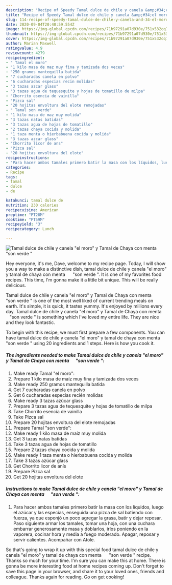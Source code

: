```yaml
---
description: "Recipe of Speedy Tamal dulce de chile y canela &amp;#34;el moro&amp;#34; y Tamal de Chaya con menta      &amp;#34;son verde &amp;#34;"
title: "Recipe of Speedy Tamal dulce de chile y canela &amp;#34;el moro&amp;#34; y Tamal de Chaya con menta      &amp;#34;son verde &amp;#34;"
slug: 114-recipe-of-speedy-tamal-dulce-de-chile-y-canela-and-34-el-moro-and-34-y-tamal-de-chaya-con-menta-and-34-son-verde-and-34
date: 2020-09-04T20:40:59.554Z
image: https://img-global.cpcdn.com/recipes/71b97291a07d930e/751x532cq70/tamal-dulce-de-chile-y-canela-el-moro-y-tamal-de-chaya-con-menta-son-verde-foto-principal.jpg
thumbnail: https://img-global.cpcdn.com/recipes/71b97291a07d930e/751x532cq70/tamal-dulce-de-chile-y-canela-el-moro-y-tamal-de-chaya-con-menta-son-verde-foto-principal.jpg
cover: https://img-global.cpcdn.com/recipes/71b97291a07d930e/751x532cq70/tamal-dulce-de-chile-y-canela-el-moro-y-tamal-de-chaya-con-menta-son-verde-foto-principal.jpg
author: Marian Maxwell
ratingvalue: 4.9
reviewcount: 4279
recipeingredient:
- " Tamal el moro"
- "1 kilo masa de maz muy fina y tamizada dos veces"
- "250 gramos mantequilla batida"
- "7 cucharadas canela en polvo"
- "6 cucharadas especias recin molidas"
- "3 tazas azcar glass"
- "3 tazas agua de tequesquite y hojas de tomatillo de milpa"
- "Chorrito esencia de vainilla"
- "Pizca sal"
- "20 hojitas envoltura del elote remojadas"
- " Tamal son verde"
- "1 kilo masa de maz muy molida"
- "3 tazas natas batidas"
- "3 tazas agua de hojas de tomatillo"
- "2 tazas chaya cocida y molida"
- "1 taza menta o hierbabuena cocida y molida"
- "3 tazas azcar glass"
- "Chorrito licor de ans"
- "Pizca sal"
- "20 hojitas envoltura del elote"
recipeinstructions:
- "Para hacer ambos tamales primero batir la masa con los líquidos, luego el azúcar y las especias, enseguida una pizca de sal batiendo con fuerza, ya que esponjó un poco agregar la grasa, batir y dejar reposar. Paso siguiente armar los tamales, tomar una hoja, con una cuchara embarrar generosamente masa y doblarlos, irlos poniendo en la vaporera, cocinar hora y media a fuego moderado. Apagar, reposar y servir calientes. Acompañar con Atole."
categories:
- Recipe
tags:
- tamal
- dulce
- de

katakunci: tamal dulce de 
nutrition: 230 calories
recipecuisine: American
preptime: "PT28M"
cooktime: "PT59M"
recipeyield: "3"
recipecategory: Lunch

---
```



![Tamal dulce de chile y canela &#34;el moro&#34; y Tamal de Chaya con menta      &#34;son verde &#34;](https://img-global.cpcdn.com/recipes/71b97291a07d930e/751x532cq70/tamal-dulce-de-chile-y-canela-el-moro-y-tamal-de-chaya-con-menta-son-verde-foto-principal.jpg)

Hey everyone, it's me, Dave, welcome to my recipe page. Today, I will show you a way to make a distinctive dish, tamal dulce de chile y canela &#34;el moro&#34; y tamal de chaya con menta      &#34;son verde &#34;. It is one of my favorites food recipes. This time, I'm gonna make it a little bit unique. This will be really delicious.



Tamal dulce de chile y canela &#34;el moro&#34; y Tamal de Chaya con menta      &#34;son verde &#34; is one of the most well liked of current trending meals on earth. It's simple, it is quick, it tastes yummy. It's enjoyed by millions every day. Tamal dulce de chile y canela &#34;el moro&#34; y Tamal de Chaya con menta      &#34;son verde &#34; is something which I've loved my entire life. They are nice and they look fantastic.


To begin with this recipe, we must first prepare a few components. You can have tamal dulce de chile y canela &#34;el moro&#34; y tamal de chaya con menta      &#34;son verde &#34; using 20 ingredients and 1 steps. Here is how you cook it.

<!--inarticleads1-->

##### The ingredients needed to make Tamal dulce de chile y canela &#34;el moro&#34; y Tamal de Chaya con menta      &#34;son verde &#34;:

1. Make ready  Tamal &#34;el moro&#34;:
1. Prepare 1 kilo masa de maíz muy fina y tamizada dos veces
1. Make ready 250 gramos mantequilla batida
1. Get 7 cucharadas canela en polvo
1. Get 6 cucharadas especias recién molidas
1. Make ready 3 tazas azúcar glass
1. Prepare 3 tazas agua de tequesquite y hojas de tomatillo de milpa
1. Take Chorrito esencia de vainilla
1. Take Pizca sal
1. Prepare 20 hojitas envoltura del elote remojadas
1. Prepare  Tamal &#34;son verde&#34;:
1. Make ready 1 kilo masa de maíz muy molida
1. Get 3 tazas natas batidas
1. Take 3 tazas agua de hojas de tomatillo
1. Prepare 2 tazas chaya cocida y molida
1. Make ready 1 taza menta o hierbabuena cocida y molida
1. Take 3 tazas azúcar glass
1. Get Chorrito licor de anís
1. Prepare Pizca sal
1. Get 20 hojitas envoltura del elote




<!--inarticleads2-->

##### Instructions to make Tamal dulce de chile y canela &#34;el moro&#34; y Tamal de Chaya con menta      &#34;son verde &#34;:

1. Para hacer ambos tamales primero batir la masa con los líquidos, luego el azúcar y las especias, enseguida una pizca de sal batiendo con fuerza, ya que esponjó un poco agregar la grasa, batir y dejar reposar. Paso siguiente armar los tamales, tomar una hoja, con una cuchara embarrar generosamente masa y doblarlos, irlos poniendo en la vaporera, cocinar hora y media a fuego moderado. Apagar, reposar y servir calientes. Acompañar con Atole.




So that's going to wrap it up with this special food tamal dulce de chile y canela &#34;el moro&#34; y tamal de chaya con menta      &#34;son verde &#34; recipe. Thanks so much for your time. I'm sure you can make this at home. There is gonna be more interesting food at home recipes coming up. Don't forget to save this page in your browser, and share it to your loved ones, friends and colleague. Thanks again for reading. Go on get cooking!
